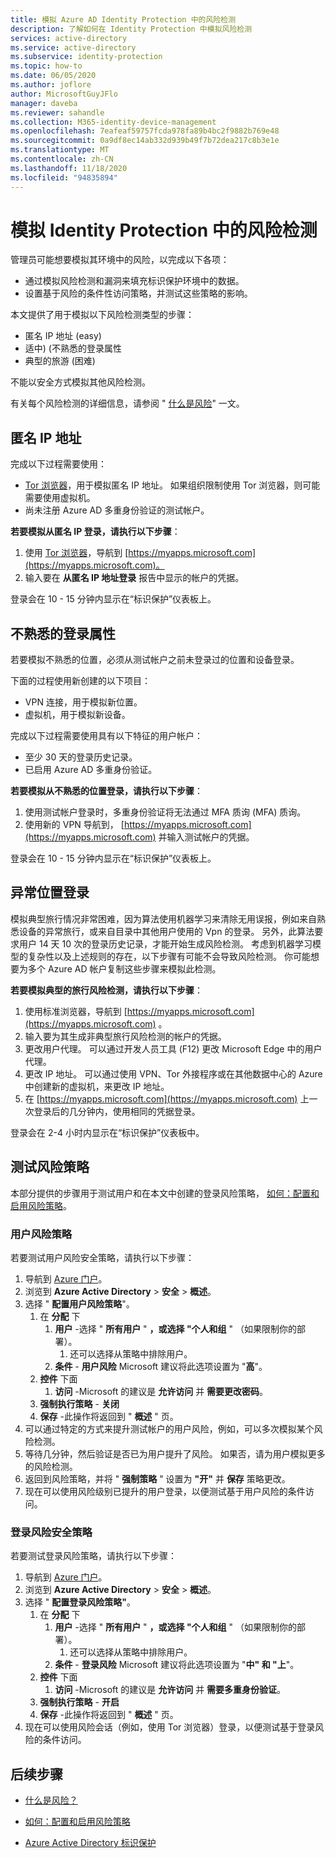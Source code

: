 ```yaml
---
title: 模拟 Azure AD Identity Protection 中的风险检测
description: 了解如何在 Identity Protection 中模拟风险检测
services: active-directory
ms.service: active-directory
ms.subservice: identity-protection
ms.topic: how-to
ms.date: 06/05/2020
ms.author: joflore
author: MicrosoftGuyJFlo
manager: daveba
ms.reviewer: sahandle
ms.collection: M365-identity-device-management
ms.openlocfilehash: 7eafeaf59757fcda978fa89b4bc2f9882b769e48
ms.sourcegitcommit: 0a9df8ec14ab332d939b49f7b72dea217c8b3e1e
ms.translationtype: MT
ms.contentlocale: zh-CN
ms.lasthandoff: 11/18/2020
ms.locfileid: "94835894"
---
```

# <a name="simulating-risk-detections-in-identity-protection"></a>模拟 Identity Protection 中的风险检测

管理员可能想要模拟其环境中的风险，以完成以下各项：

- 通过模拟风险检测和漏洞来填充标识保护环境中的数据。
- 设置基于风险的条件性访问策略，并测试这些策略的影响。

本文提供了用于模拟以下风险检测类型的步骤：

- 匿名 IP 地址 (easy) 
- 适中)  (不熟悉的登录属性
- 典型的旅游 (困难) 

不能以安全方式模拟其他风险检测。

有关每个风险检测的详细信息，请参阅 " [什么是风险](concept-identity-protection-risks.md)" 一文。

## <a name="anonymous-ip-address"></a>匿名 IP 地址

完成以下过程需要使用：

- [Tor 浏览器](https://www.torproject.org/projects/torbrowser.html.en)，用于模拟匿名 IP 地址。 如果组织限制使用 Tor 浏览器，则可能需要使用虚拟机。
- 尚未注册 Azure AD 多重身份验证的测试帐户。

**若要模拟从匿名 IP 登录，请执行以下步骤**：

1. 使用 [Tor 浏览器](https://www.torproject.org/projects/torbrowser.html.en)，导航到 [https://myapps.microsoft.com](https://myapps.microsoft.com)。   
2. 输入要在 **从匿名 IP 地址登录** 报告中显示的帐户的凭据。

登录会在 10 - 15 分钟内显示在“标识保护”仪表板上。 

## <a name="unfamiliar-sign-in-properties"></a>不熟悉的登录属性

若要模拟不熟悉的位置，必须从测试帐户之前未登录过的位置和设备登录。

下面的过程使用新创建的以下项目：

- VPN 连接，用于模拟新位置。
- 虚拟机，用于模拟新设备。

完成以下过程需要使用具有以下特征的用户帐户：

- 至少 30 天的登录历史记录。
- 已启用 Azure AD 多重身份验证。

**若要模拟从不熟悉的位置登录，请执行以下步骤**：

1. 使用测试帐户登录时，多重身份验证将无法通过 MFA 质询 (MFA) 质询。
2. 使用新的 VPN 导航到， [https://myapps.microsoft.com](https://myapps.microsoft.com) 并输入测试帐户的凭据。

登录会在 10 - 15 分钟内显示在“标识保护”仪表板上。

## <a name="atypical-travel"></a>异常位置登录

模拟典型旅行情况非常困难，因为算法使用机器学习来清除无用误报，例如来自熟悉设备的异常旅行，或来自目录中其他用户使用的 Vpn 的登录。 另外，此算法要求用户 14 天 10 次的登录历史记录，才能开始生成风险检测。 考虑到机器学习模型的复杂性以及上述规则的存在，以下步骤有可能不会导致风险检测。 你可能想要为多个 Azure AD 帐户复制这些步骤来模拟此检测。

**若要模拟典型的旅行风险检测，请执行以下步骤**：

1. 使用标准浏览器，导航到 [https://myapps.microsoft.com](https://myapps.microsoft.com) 。  
2. 输入要为其生成非典型旅行风险检测的帐户的凭据。
3. 更改用户代理。 可以通过开发人员工具 (F12) 更改 Microsoft Edge 中的用户代理。
4. 更改 IP 地址。 可以通过使用 VPN、Tor 外接程序或在其他数据中心的 Azure 中创建新的虚拟机，来更改 IP 地址。
5. 在 [https://myapps.microsoft.com](https://myapps.microsoft.com) 上一次登录后的几分钟内，使用相同的凭据登录。

登录会在 2-4 小时内显示在“标识保护”仪表板中。

## <a name="testing-risk-policies"></a>测试风险策略

本部分提供的步骤用于测试用户和在本文中创建的登录风险策略， [如何：配置和启用风险策略](howto-identity-protection-configure-risk-policies.md)。

### <a name="user-risk-policy"></a>用户风险策略

若要测试用户风险安全策略，请执行以下步骤：

1. 导航到 [Azure 门户](https://portal.azure.com)。
1. 浏览到 **Azure Active Directory**  >  **安全**  >  **概述**。
1. 选择 " **配置用户风险策略**"。
   1. 在 **分配** 下
      1. **用户** -选择 " **所有用户** " **，或选择 "个人和组** " （如果限制你的部署）。
         1. 还可以选择从策略中排除用户。
      1. **条件**  - **用户风险** Microsoft 建议将此选项设置为 "**高**"。
   1. **控件** 下面
      1. **访问** -Microsoft 的建议是 **允许访问** 并 **需要更改密码**。
   1. **强制执行策略**  - **关闭**
   1. **保存** -此操作将返回到 " **概述** " 页。
1. 可以通过特定的方式来提升测试帐户的用户风险，例如，可以多次模拟某个风险检测。
1. 等待几分钟，然后验证是否已为用户提升了风险。 如果否，请为用户模拟更多的风险检测。
1. 返回到风险策略，并将 " **强制策略** " 设置为 **"开"** 并 **保存** 策略更改。
1. 现在可以使用风险级别已提升的用户登录，以便测试基于用户风险的条件访问。

### <a name="sign-in-risk-security-policy"></a>登录风险安全策略

若要测试登录风险策略，请执行以下步骤：

1. 导航到 [Azure 门户](https://portal.azure.com)。
1. 浏览到 **Azure Active Directory**  >  **安全**  >  **概述**。
1. 选择 " **配置登录风险策略"**。
   1. 在 **分配** 下
      1. **用户** -选择 " **所有用户** " **，或选择 "个人和组** " （如果限制你的部署）。
         1. 还可以选择从策略中排除用户。
      1. **条件**  - **登录风险** Microsoft 建议将此选项设置为 "**中" 和 "上**"。
   1. **控件** 下面
      1. **访问** -Microsoft 的建议是 **允许访问** 并 **需要多重身份验证**。
   1. **强制执行策略**  - **开启**
   1. **保存** -此操作将返回到 " **概述** " 页。
1. 现在可以使用风险会话（例如，使用 Tor 浏览器）登录，以便测试基于登录风险的条件访问。 

## <a name="next-steps"></a>后续步骤

- [什么是风险？](concept-identity-protection-risks.md)

- [如何：配置和启用风险策略](howto-identity-protection-configure-risk-policies.md)

- [Azure Active Directory 标识保护](overview-identity-protection.md)

